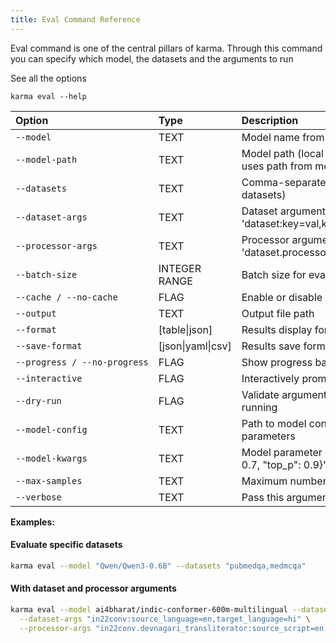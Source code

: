 ```yaml
---
title: Eval Command Reference
---
```


Eval command is one of the central pillars of karma. 
Through this command you can specify which model, the datasets and the arguments to run

See all the options
```
karma eval --help
```

| Option | Type | Description |
|:-------|:-----|:------------|
| <code style="white-space: nowrap">--model</code> | TEXT | Model name from registry (e.g., 'qwen', 'medgemma') [required] |
| <code style="white-space: nowrap">--model-path</code> | TEXT | Model path (local path or HuggingFace model ID). If not provided, uses path from model metadata |
| <code style="white-space: nowrap">--datasets</code> | TEXT | Comma-separated dataset names (default: evaluate on all datasets) |
| <code style="white-space: nowrap">--dataset-args</code> | TEXT | Dataset arguments in format 'dataset:key=val,key2=val2;dataset2:key=val' |
| <code style="white-space: nowrap">--processor-args</code> | TEXT | Processor arguments in format 'dataset.processor:key=val,key2=val2;dataset2.processor:key=val' |
| <code style="white-space: nowrap">--batch-size</code> | INTEGER RANGE | Batch size for evaluation [1<=x<=128] |
| <code style="white-space: nowrap">--cache / --no-cache</code> | FLAG | Enable or disable caching for evaluation |
| <code style="white-space: nowrap">--output</code> | TEXT | Output file path |
| <code style="white-space: nowrap">--format</code> | [table\|json] | Results display format |
| <code style="white-space: nowrap">--save-format</code> | [json\|yaml\|csv] | Results save format |
| <code style="white-space: nowrap">--progress / --no-progress</code> | FLAG | Show progress bars during evaluation |
| <code style="white-space: nowrap">--interactive</code> | FLAG | Interactively prompt for missing dataset arguments |
| <code style="white-space: nowrap">--dry-run</code> | FLAG | Validate arguments and show what would be evaluated without running |
| <code style="white-space: nowrap">--model-config</code> | TEXT | Path to model configuration file (JSON/YAML) with model-specific parameters |
| <code style="white-space: nowrap">--model-kwargs</code> | TEXT | Model parameter overrides as JSON string (e.g., '{"temperature": 0.7, "top_p": 0.9}') |
| <code style="white-space: nowrap">--max-samples</code> | TEXT | Maximum number of samples to use for evaluation |
| <code style="white-space: nowrap">--verbose</code> | TEXT | Pass this argument to have a verbose output |

**Examples:**

#### Evaluate specific datasets
```bash
karma eval --model "Qwen/Qwen3-0.6B" --datasets "pubmedqa,medmcqa"
```

#### With dataset and processor arguments
```bash
karma eval --model ai4bharat/indic-conformer-600m-multilingual --datasets "in22conv" \
  --dataset-args "in22conv:source_language=en,target_language=hi" \
  --processor-args "in22conv.devnagari_transliterator:source_script=en,target_script=hi"
```